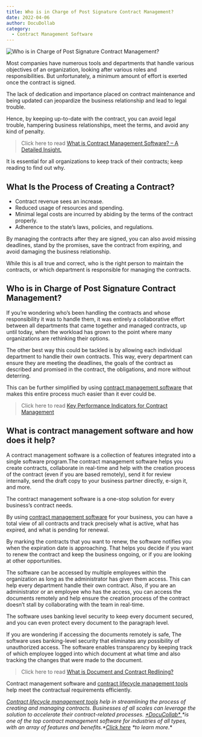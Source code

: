 ```yaml
---
title: Who is in Charge of Post Signature Contract Management?
date: 2022-04-06
author: DocuDollab
category:
  - Contract Management Software
---
```


![Who is in Charge of Post Signature Contract Management?](/img/blog/Who-Is-in-Charge-of-850x429.jpg)

Most companies have numerous tools and departments that handle various objectives of an organization, looking after various roles and responsibilities. But unfortunately, a minimum amount of effort is exerted once the contract is signed.

The lack of dedication and importance placed on contract maintenance and being updated can jeopardize the business relationship and lead to legal trouble.

Hence, by keeping up-to-date with the contract, you can avoid legal trouble, hampering business relationships, meet the terms, and avoid any kind of penalty.

> Click here to read [What is Contract Management Software? – A Detailed Insight.](https://docucollab.com/what-is-contract-management-software/)



It is essential for all organizations to keep track of their contracts; keep reading to find out why.

## What Is the Process of Creating a Contract?

- Contract revenue sees an increase.
- Reduced usage of resources and spending.
- Minimal legal costs are incurred by abiding by the terms of the contract properly.
- Adherence to the state’s laws, policies, and regulations.

By managing the contracts after they are signed, you can also avoid missing deadlines, stand by the promises, save the contract from expiring, and avoid damaging the business relationship.

While this is all true and correct, who is the right person to maintain the contracts, or which department is responsible for managing the contracts.

## Who is in Charge of Post Signature Contract Management?

If you’re wondering who’s been handling the contracts and whose responsibility it was to handle them, it was entirely a collaborative effort between all departments that came together and managed contracts, up until today, when the workload has grown to the point where many organizations are rethinking their options.

The other best way this could be tackled is by allowing each individual department to handle their own contracts. This way, every department can ensure they are meeting the deadlines, the goals of the contract as described and promised in the contract, the obligations, and more without deterring.

This can be further simplified by using [contract management software](https://docucollab.com/contract-management-software/) that makes this entire process much easier than it ever could be.

> Click here to read [Key Performance Indicators for Contract Management](https://docucollab.com/key-performance-indicators-for-the-effective-management-of-contracts/)



## What is contract management software and how does it help?

A contract management software is a collection of features integrated into a single software program.The contract management software helps you create contracts, collaborate in real-time and help with the creation process of the contract (even if you are based remotely), send it for review internally, send the draft copy to your business partner directly, e-sign it, and more.

The contract management software is a one-stop solution for every business’s contract needs.

By using [contract management software](https://docucollab.com/contract-management-software/) for your business, you can have a total view of all contracts and track precisely what is active, what has expired, and what is pending for renewal.

By marking the contracts that you want to renew, the software notifies you when the expiration date is approaching. That helps you decide if you want to renew the contract and keep the business ongoing, or if you are looking at other opportunities.

The software can be accessed by multiple employees within the organization as long as the administrator has given them access. This can help every department handle their own contract. Also, if you are an administrator or an employee who has the access, you can access the documents remotely and help ensure the creation process of the contract doesn’t stall by collaborating with the team in real-time.

The software uses banking level security to keep every document secured, and you can even protect every document to the paragraph level.

If you are wondering if accessing the documents remotely is safe, The software uses banking-level security that eliminates any possibility of unauthorized access. The software enables transparency by keeping track of which employee logged into which document at what time and also tracking the changes that were made to the document.

> Click here to read [What is Document and Contract Redlining?](https://docucollab.com/what-is-document-and-contract-redlining/)



Contract management software and [contract lifecycle management tools](https://docucollab.com/contract-management-software/) help meet the contractual requirements efficiently.

*[Contract lifecycle management tools](https://docucollab.com/contract-management-software/) help in streamlining the process of creating and managing contracts. Businesses of all scales can leverage the solution to accelerate their contract-related processes. [\*DocuCollab\* ](https://docucollab.com/)\*is one of the top contract management software for industries of all types, with an array of features and benefits.\*[Click here](https://docucollab.com/book-demo/) \*to learn more.**
